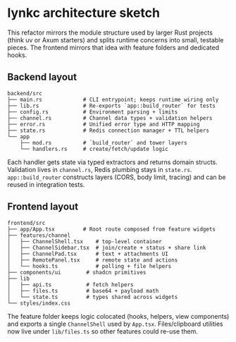 # lynkc architecture sketch

This refactor mirrors the module structure used by larger Rust projects (think uv or Axum starters) and splits runtime concerns into small, testable pieces. The frontend mirrors that idea with feature folders and dedicated hooks.

## Backend layout

```
backend/src
├── main.rs             # CLI entrypoint; keeps runtime wiring only
├── lib.rs              # Re-exports `app::build_router` for tests
├── config.rs           # Environment parsing + limits
├── channel.rs          # Channel data types + validation helpers
├── error.rs            # Unified error type and HTTP mapping
├── state.rs            # Redis connection manager + TTL helpers
└── app
    ├── mod.rs          # `build_router` and tower layers
    └── handlers.rs     # create/fetch/update logic
```

Each handler gets state via typed extractors and returns domain structs. Validation lives in `channel.rs`, Redis plumbing stays in `state.rs`. `app::build_router` constructs layers (CORS, body limit, tracing) and can be reused in integration tests.

## Frontend layout

```
frontend/src
├── app/App.tsx         # Root route composed from feature widgets
├── features/channel
│   ├── ChannelShell.tsx    # top-level container
│   ├── ChannelSidebar.tsx  # join/create + status + share link
│   ├── ChannelPad.tsx      # text + attachments UI
│   ├── RemotePanel.tsx     # remote state and actions
│   └── hooks.ts            # polling + file helpers
├── components/ui        # shadcn primitives
├── lib
│   ├── api.ts           # fetch helpers
│   ├── files.ts         # base64 + payload math
│   └── state.ts         # types shared across widgets
└── styles/index.css
```

The feature folder keeps logic colocated (hooks, helpers, view components) and exports a single `ChannelShell` used by `App.tsx`. Files/clipboard utilities now live under `lib/files.ts` so other features could re-use them.
